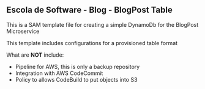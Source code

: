 ## Escola de Software - Blog - BlogPost Table

This is a SAM template file for creating a simple DynamoDb for the BlogPost Microservice

This template includes configurations for a provisioned table format

What are **NOT** include:

- Pipeline for AWS, this is only a backup repository
- Integration with AWS CodeCommit
- Policy to allows CodeBuild to put objects into S3
